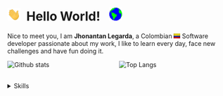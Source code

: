 # <img alt="Hi" width="30px" src="https://github.com/jzamora5/jzamora5/blob/main/assets/Hi.gif?raw=true" /> &nbsp;Hello World! &nbsp; <img alt="Earth" width="30px" src="https://github.com/jzamora5/jzamora5/blob/main/assets/Earth.gif?raw=true"/>

<p>Nice to meet you, I am <strong>Jhonantan Legarda</strong>, a Colombian <img src="https://github.com/steven-cruz/steven-cruz/blob/master/resources/colombia.jpg?raw=true" width="15px"> Software developer passionate about my work, I like to learn every day, face new challenges and have fun doing it.</p>

<img align="left" src="https://github-readme-stats.vercel.app/api?username=steven-cruz&show_icons=true" alt="Github stats" width="50%" style="margin-right: 2px"/><img src="https://github-readme-stats.vercel.app/api/top-langs/?username=steven-cruz&layout=compact&langs_count=6" alt="Top Langs"/>
<br><br>
<details>
  <summary>Skills</summary>
  <p>JavaScript, Java, C#, C++, Python, PHP, HTML, CSS, SQL, Objective-C, Swift, C, C++, C, C#</p>
</details>